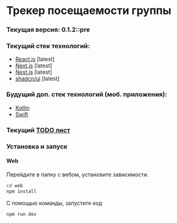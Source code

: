 # Трекер посещаемости группы

### Текущая версия: 0.1.2::pre

### Текущий стек технологий:
- [React.js](https://react.dev/) [latest]
- [Next.js](https://nextjs.org/) [latest]
- [Nest.js](https://nestjs.com/) [latest]
- [shadcn/ui](https://ui.shadcn.com/) [latest]

### Будущий доп. стек технологий (моб. приложения):
- [Kotlin](https://kotlinlang.org/)
- [Swift](https://www.swift.org/)

### Текущий [TODO лист](/TODO.md)

### Установка и запуск

<h4>Web</h4>
Перейдите в папку с вебом, установите зависимости.

```bash
cd web
npm install
```

С помощью команды, запустите код

```bash
npm run dev
```
